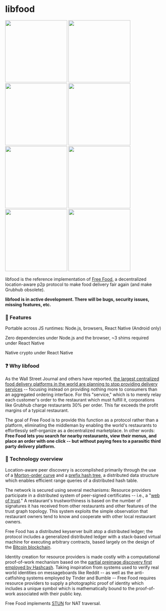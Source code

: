 # libfood

<img src="https://github.com/noahlevenson/libfood/blob/master/screens/order_detail.jpg" height="200">
<img src="https://github.com/noahlevenson/libfood/blob/master/screens/menu_editor.jpg" height="200">
<img src="https://github.com/noahlevenson/libfood/blob/master/screens/chat.jpg" height="200">
<img src="https://github.com/noahlevenson/libfood/blob/master/screens/trust_network.jpg" height="200">
<img src="https://github.com/noahlevenson/libfood/blob/master/screens/console.jpg" height="200">
<img src="https://github.com/noahlevenson/libfood/blob/master/screens/rest_list.png" height="200">
<img src="https://github.com/noahlevenson/libfood/blob/master/screens/add_item.jpg" height="200">
<img src="https://github.com/noahlevenson/libfood/blob/master/screens/checkout.jpg" height="200">

libfood is the reference implementation of [Free Food](https://freefood.is), a decentralized location-aware p2p protocol to make food delivery fair again (and make Grubhub obsolete).

**libfood is in active development. There will be bugs, security issues, missing features, etc.**

### :brain: Features
Portable across JS runtimes: Node.js, browsers, React Native (Android only)

Zero dependencies under Node.js and the browser, ~3 shims required under React Native

Native crypto under React Native

### :question: Why libfood
As the Wall Street Journal and others have reported, [the largest centralized food delivery platforms in the world are planning to stop providing delivery services](https://www.wsj.com/articles/strategy-behind-blockbuster-grubhub-deal-dont-deliver-11593266407) -- focusing instead on providing nothing more to consumers than an aggregated ordering interface. For this "service," which is to merely relay each customer's order to the restaurant which must fulfill it, corporations like Grubhub charge restaurants 30% per order. This far exceeds the profit margins of a typical restaurant.

The goal of Free Food is to provide this function as a protocol rather than a platform, eliminating the middleman by enabling the world's restaurants to effortlessly self-organize as a decentralized marketplace. In other words: **Free Food lets you search for nearby restaurants, view their menus, and place an order with one click -- but without paying fees to a parasitic third party delivery platform.**

### :floppy_disk: Technology overview
Location-aware peer discovery is accomplished primarily through the use of a [Morton-order curve](https://en.wikipedia.org/wiki/Z-order_curve) and a [prefix hash tree](https://people.eecs.berkeley.edu/~sylvia/papers/pht.pdf), a distributed data structure which enables efficient range queries of a distributed hash table.

The network is secured using several mechanisms: Resource providers participate in a distributed system of peer-signed certificates -- i.e., a "[web of trust](https://en.wikipedia.org/wiki/Web_of_trust)." A restaurant's trustworthiness is based on the number of signatures it has received from other restaurants and other features of the trust graph topology. This system exploits the simple observation that restaurant owners tend to know and cooperate with other local restaurant owners.

Free Food has a distributed keyserver built atop a distributed ledger; the protocol includes a generalized distributed ledger with a stack-based virtual machine for executing arbitrary contracts, based largely on the design of the [Bitcoin blockchain](https://bitcoin.org/bitcoin.pdf).

Identity creation for resource providers is made costly with a computational proof-of-work mechanism based on the [partial preimage discovery first employed by Hashcash](https://en.wikipedia.org/wiki/Hashcash). Taking inspiration from systems used to verify real world identities on messageboards like Reddit -- as well as the anti-catfishing systems employed by Tinder and Bumble -- Free Food requires resource providers to supply a photographic proof of identity which includes a unique symbol which is mathematically bound to the proof-of-work associated with their public key.

Free Food implements [STUN](https://tools.ietf.org/html/rfc5389) for NAT traversal.
